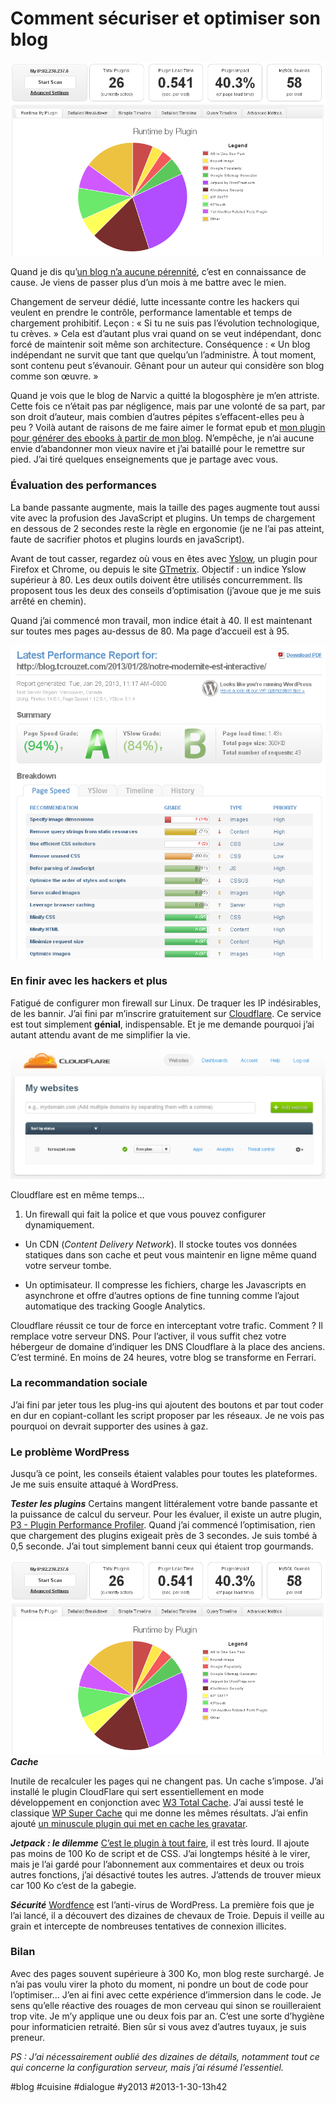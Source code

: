 # Comment sécuriser et optimiser son blog

![](_i/opt_p3.png)

Quand je dis qu’[un blog n’a aucune pérennité](le-blog-une-pratique-depassee.md), c’est en connaissance de cause. Je viens de passer plus d’un mois à me battre avec le mien.

Changement de serveur dédié, lutte incessante contre les hackers qui veulent en prendre le contrôle, performance lamentable et temps de chargement prohibitif. Leçon : « Si tu ne suis pas l’évolution technologique, tu crèves. » Cela est d’autant plus vrai quand on se veut indépendant, donc forcé de maintenir soit même son architecture. Conséquence : « Un blog indépendant ne survit que tant que quelqu’un l’administre. À tout moment, sont contenu peut s’évanouir. Gênant pour un auteur qui considère son blog comme son œuvre. »

Quand je vois que le blog de Narvic a quitté la blogosphère je m’en attriste. Cette fois ce n’était pas par négligence, mais par une volonté de sa part, par son droit d’auteur, mais combien d’autres pépites s’effacent-elles peu à peu ? Voilà autant de raisons de me faire aimer le format epub et [mon plugin pour générer des ebooks à partir de mon blog](http://wordpress.org/extend/plugins/wp2epub/). N’empêche, je n’ai aucune envie d’abandonner mon vieux navire et j’ai bataillé pour le remettre sur pied. J’ai tiré quelques enseignements que je partage avec vous.

### Évaluation des performances

La bande passante augmente, mais la taille des pages augmente tout aussi vite avec la profusion des JavaScript et plugins. Un temps de chargement en dessous de 2 secondes reste la règle en ergonomie (je ne l’ai pas atteint, faute de sacrifier photos et plugins lourds en javaScript).

Avant de tout casser, regardez où vous en êtes avec [Yslow](http://developer.yahoo.com/yslow/), un plugin pour Firefox et Chrome, ou depuis le site [GTmetrix](http://gtmetrix.com). Objectif : un indice Yslow supérieur à 80. Les deux outils doivent être utilisés concurremment. Ils proposent tous les deux des conseils d’optimisation (j’avoue que je me suis arrêté en chemin).

Quand j’ai commencé mon travail, mon indice était à 40. Il est maintenant sur toutes mes pages au-dessus de 80. Ma page d’accueil est à 95.

![gtmetrix](_i/opt_gtmetrix.png)

### En finir avec les hackers et plus

Fatigué de configurer mon firewall sur Linux. De traquer les IP indésirables, de les bannir. J’ai fini par m’inscrire gratuitement sur [Cloudflare](www.cloudflare.com). Ce service est tout simplement **génial**, indispensable. Et je me demande pourquoi j’ai autant attendu avant de me simplifier la vie.

![Cloudflare](_i/opt_cloudware.png)

Cloudflare est en même temps…

1. Un firewall qui fait la police et que vous pouvez configurer dynamiquement.

- Un CDN (*Content Delivery Network*). Il stocke toutes vos données statiques dans son cache et peut vous maintenir en ligne même quand votre serveur tombe.

- Un optimisateur. Il compresse les fichiers, charge les Javascripts en asynchrone et offre d’autres options de fine tunning comme l’ajout automatique des tracking Google Analytics.

Cloudflare réussit ce tour de force en interceptant votre trafic. Comment ? Il remplace votre serveur DNS. Pour l’activer, il vous suffit chez votre hébergeur de domaine d’indiquer les DNS Cloudflare à la place des anciens. C’est terminé. En moins de 24 heures, votre blog se transforme en Ferrari.

### La recommandation sociale

J’ai fini par jeter tous les plug-ins qui ajoutent des boutons et par tout coder en dur en copiant-collant les script proposer par les réseaux. Je ne vois pas pourquoi on devrait supporter des usines à gaz.

### Le problème WordPress

Jusqu’à ce point, les conseils étaient valables pour toutes les plateformes. Je me suis ensuite attaqué à WordPress.

***Tester les plugins***
Certains mangent littéralement votre bande passante et la puissance de calcul du serveur. Pour les évaluer, il existe un autre plugin, [P3 - Plugin Performance Profiler](http://wordpress.org/extend/plugins/p3-profiler/). Quand j’ai commencé l’optimisation, rien que chargement des plugins exigeait près de 3 secondes. Je suis tombé à 0,5 seconde. J’ai tout simplement banni ceux qui étaient trop gourmands.

![P3 plugin](_i/opt_p3.png)
***Cache***

Inutile de recalculer les pages qui ne changent pas. Un cache s’impose. J’ai installé le plugin CloudFlare qui sert essentiellement en mode développement en conjonction avec [W3 Total Cache](http://wordpress.org/extend/plugins/w3-total-cache/). J’ai aussi testé le classique [WP Super Cache](http://wordpress.org/extend/plugins/wp-super-cache/) qui me donne les mêmes résultats. J’ai enfin ajouté [un minuscule plugin qui met en cache les gravatar](http://wordpress.org/extend/plugins/wp-gravatar-mini-cache/).

***Jetpack : le dilemme***
[C’est le plugin à tout faire](http://wordpress.org/extend/plugins/jetpack/), il est très lourd. Il ajoute pas moins de 100 Ko de script et de CSS. J’ai longtemps hésité à le virer, mais je l’ai gardé pour l’abonnement aux commentaires et deux ou trois autres fonctions, j’ai désactivé toutes les autres. J’attends de trouver mieux car 100 Ko c’est de la gabegie.

***Sécurité***
[Wordfence](http://wordpress.org/extend/plugins/wordfence/) est l’anti-virus de WordPress. La première fois que je l’ai lancé, il a découvert des dizaines de chevaux de Troie. Depuis il veille au grain et intercepte de nombreuses tentatives de connexion illicites.

### Bilan

Avec des pages souvent supérieure à 300 Ko, mon blog reste surchargé. Je n’ai pas voulu virer la photo du moment, ni pondre un bout de code pour l’optimiser… J’en ai fini avec cette expérience d’immersion dans le code. Je sens qu’elle réactive des rouages de mon cerveau qui sinon se rouilleraient trop vite. Je m’y applique une ou deux fois par an. C’est une sorte d’hygiène pour informaticien retraité. Bien sûr si vous avez d’autres tuyaux, je suis preneur.

*PS : J’ai nécessairement oublié des dizaines de détails, notamment tout ce qui concerne la configuration serveur, mais j’ai résumé l’essentiel.*

#blog #cuisine #dialogue #y2013 #2013-1-30-13h42
